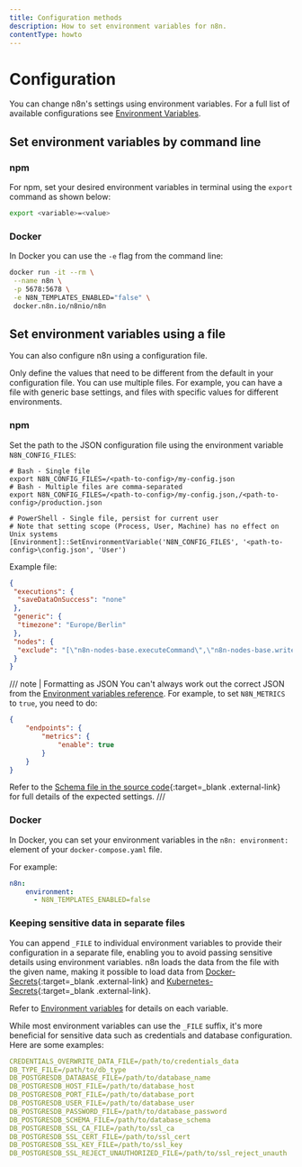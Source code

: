 ```yaml
---
title: Configuration methods
description: How to set environment variables for n8n.
contentType: howto
---
```


# Configuration

You can change n8n's settings using environment variables. For a full list of available configurations see [Environment Variables](/hosting/configuration/environment-variables/).

## Set environment variables by command line

### npm

For npm, set your desired environment variables in terminal using the `export` command as shown below:

```bash
export <variable>=<value>
```

### Docker

In Docker you can use the `-e` flag from the command line:

```bash
docker run -it --rm \
 --name n8n \
 -p 5678:5678 \
 -e N8N_TEMPLATES_ENABLED="false" \
 docker.n8n.io/n8nio/n8n
```

## Set environment variables using a file

You can also configure n8n using a configuration file.

Only define the values that need to be different from the default in your configuration file. You can use multiple files. For example, you can have a file with generic base settings, and files with specific values for different environments.

### npm

Set the path to the JSON configuration file using the environment variable `N8N_CONFIG_FILES`:

```shell
# Bash - Single file
export N8N_CONFIG_FILES=/<path-to-config>/my-config.json
# Bash - Multiple files are comma-separated
export N8N_CONFIG_FILES=/<path-to-config>/my-config.json,/<path-to-config>/production.json

# PowerShell - Single file, persist for current user
# Note that setting scope (Process, User, Machine) has no effect on Unix systems
[Environment]::SetEnvironmentVariable('N8N_CONFIG_FILES', '<path-to-config>\config.json', 'User')
```

Example file:

```json
{
 "executions": {
  "saveDataOnSuccess": "none"
 },
 "generic": {
  "timezone": "Europe/Berlin"
 },
 "nodes": {
  "exclude": "[\"n8n-nodes-base.executeCommand\",\"n8n-nodes-base.writeBinaryFile\"]"
 }
}
```

/// note | Formatting as JSON
You can't always work out the correct JSON from the [Environment variables reference](/hosting/configuration/environment-variables/). For example, to set `N8N_METRICS` to `true`, you need to do:

```json
{
	"endpoints": {
		"metrics": {
			"enable": true
		}
	}
}
```

Refer to the [Schema file in the source code](https://github.com/n8n-io/n8n/blob/master/packages/cli/src/config/schema.ts){:target=_blank .external-link} for full details of the expected settings.
///


### Docker

In Docker, you can set your environment variables in the `n8n: environment:` element of your `docker-compose.yaml` file.

For example:

```yaml
n8n:
    environment:
      - N8N_TEMPLATES_ENABLED=false
```

### Keeping sensitive data in separate files

You can append `_FILE` to individual environment variables to provide their configuration in a separate file, enabling you to avoid passing sensitive details using environment variables. n8n loads the data from the file with the given name, making it possible to load data from [Docker-Secrets](https://docs.docker.com/engine/swarm/secrets/){:target=_blank .external-link} and [Kubernetes-Secrets](https://kubernetes.io/docs/concepts/configuration/secret/){:target=_blank .external-link}. 

Refer to [Environment variables](/hosting/configuration/environment-variables/) for details on each variable.

While most environment variables can use the `_FILE` suffix, it's more beneficial for sensitive data such as credentials and database configuration. Here are some examples: 

```yaml
CREDENTIALS_OVERWRITE_DATA_FILE=/path/to/credentials_data
DB_TYPE_FILE=/path/to/db_type
DB_POSTGRESDB_DATABASE_FILE=/path/to/database_name
DB_POSTGRESDB_HOST_FILE=/path/to/database_host
DB_POSTGRESDB_PORT_FILE=/path/to/database_port
DB_POSTGRESDB_USER_FILE=/path/to/database_user
DB_POSTGRESDB_PASSWORD_FILE=/path/to/database_password
DB_POSTGRESDB_SCHEMA_FILE=/path/to/database_schema
DB_POSTGRESDB_SSL_CA_FILE=/path/to/ssl_ca
DB_POSTGRESDB_SSL_CERT_FILE=/path/to/ssl_cert
DB_POSTGRESDB_SSL_KEY_FILE=/path/to/ssl_key
DB_POSTGRESDB_SSL_REJECT_UNAUTHORIZED_FILE=/path/to/ssl_reject_unauth
```
